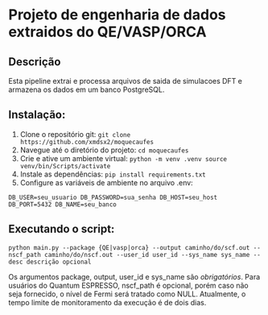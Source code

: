 # Projeto de engenharia de dados extraidos do QE/VASP/ORCA

## Descrição
Esta pipeline extrai e processa arquivos de saida de simulacoes DFT e armazena os dados em um banco PostgreSQL.

## Instalação:

1. Clone o repositório git:
`git clone https://github.com/xmdsx2/moquecaufes`
2. Navegue até o diretório do projeto:
`cd moquecaufes`
3. Crie e ative um ambiente virtual:
``python -m venv .venv
source venv/bin/Scripts/activate``
4. Instale as dependências:
``pip install requirements.txt``
5. Configure as variáveis de ambiente no arquivo .env:

``DB_USER=seu_usuario
DB_PASSWORD=sua_senha
DB_HOST=seu_host
DB_PORT=5432
DB_NAME=seu_banco``
## Executando o script:

``python main.py --package {QE|vasp|orca} --output caminho/do/scf.out --nscf_path caminho/do/nscf.out --user_id user_id --sys_name sys_name
--desc descrição opcional``

Os argumentos package, output, user_id e sys_name são *obrigatórios*. 
Para usuários do Quantum ESPRESSO, nscf_path é opcional, porém caso não seja fornecido, o nível de Fermi será tratado como NULL.
Atualmente, o tempo limite de monitoramento da execução é de dois dias.